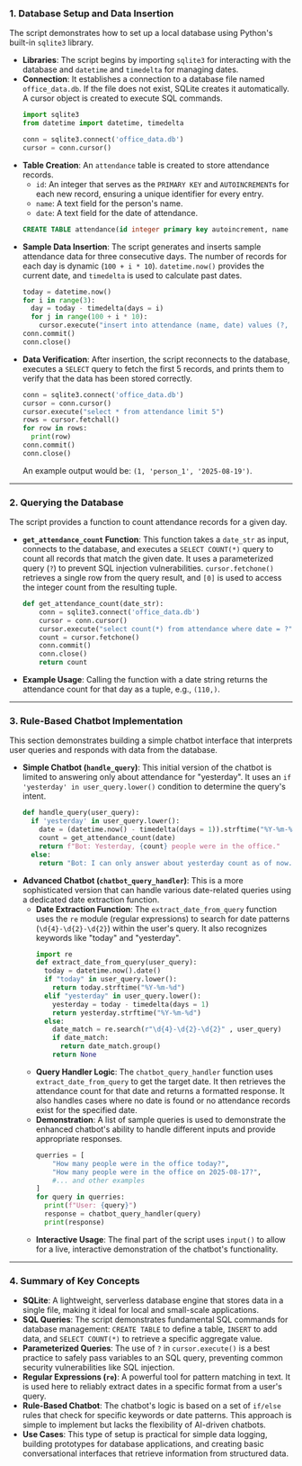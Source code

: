 ### 1\. Database Setup and Data Insertion

The script demonstrates how to set up a local database using Python's built-in `sqlite3` library.

  * **Libraries**: The script begins by importing `sqlite3` for interacting with the database and `datetime` and `timedelta` for managing dates.
  * **Connection**: It establishes a connection to a database file named `office_data.db`. If the file does not exist, SQLite creates it automatically. A cursor object is created to execute SQL commands.
    ```python
    import sqlite3
    from datetime import datetime, timedelta

    conn = sqlite3.connect('office_data.db')
    cursor = conn.cursor()
    ```
  * **Table Creation**: An `attendance` table is created to store attendance records.
      * `id`: An integer that serves as the `PRIMARY KEY` and `AUTOINCREMENT`s for each new record, ensuring a unique identifier for every entry.
      * `name`: A text field for the person's name.
      * `date`: A text field for the date of attendance.
    <!-- end list -->
    ```sql
    CREATE TABLE attendance(id integer primary key autoincrement, name text, date text)
    ```
  * **Sample Data Insertion**: The script generates and inserts sample attendance data for three consecutive days. The number of records for each day is dynamic (`100 + i * 10`). `datetime.now()` provides the current date, and `timedelta` is used to calculate past dates.
    ```python
    today = datetime.now()
    for i in range(3):
      day = today - timedelta(days = i)
      for j in range(100 + i * 10):
        cursor.execute("insert into attendance (name, date) values (?, ?)", (f"person_{j+1}" , day.strftime("%Y-%m-%d")))
    conn.commit()
    conn.close()
    ```
  * **Data Verification**: After insertion, the script reconnects to the database, executes a `SELECT` query to fetch the first 5 records, and prints them to verify that the data has been stored correctly.
    ```python
    conn = sqlite3.connect('office_data.db')
    cursor = conn.cursor()
    cursor.execute("select * from attendance limit 5")
    rows = cursor.fetchall()
    for row in rows:
      print(row)
    conn.commit()
    conn.close()
    ```
    An example output would be: `(1, 'person_1', '2025-08-19')`.

-----

### 2\. Querying the Database

The script provides a function to count attendance records for a given day.

  * **`get_attendance_count` Function**: This function takes a `date_str` as input, connects to the database, and executes a `SELECT COUNT(*)` query to count all records that match the given date. It uses a parameterized query (`?`) to prevent SQL injection vulnerabilities. `cursor.fetchone()` retrieves a single row from the query result, and `[0]` is used to access the integer count from the resulting tuple.
    ```python
    def get_attendance_count(date_str):
        conn = sqlite3.connect('office_data.db')
        cursor = conn.cursor()
        cursor.execute("select count(*) from attendance where date = ?", (date_str,))
        count = cursor.fetchone()
        conn.commit()
        conn.close()
        return count
    ```
  * **Example Usage**: Calling the function with a date string returns the attendance count for that day as a tuple, e.g., `(110,)`.

-----

### 3\. Rule-Based Chatbot Implementation

This section demonstrates building a simple chatbot interface that interprets user queries and responds with data from the database.

  * **Simple Chatbot (`handle_query`)**: This initial version of the chatbot is limited to answering only about attendance for "yesterday". It uses an `if 'yesterday' in user_query.lower()` condition to determine the query's intent.
    ```python
    def handle_query(user_query):
      if 'yesterday' in user_query.lower():
        date = (datetime.now() - timedelta(days = 1)).strftime("%Y-%m-%d")
        count = get_attendance_count(date)
        return f"Bot: Yesterday, {count} people were in the office."
      else:
        return "Bot: I can only answer about yesterday count as of now."
    ```
  * **Advanced Chatbot (`chatbot_query_handler`)**: This is a more sophisticated version that can handle various date-related queries using a dedicated date extraction function.
      * **Date Extraction Function**: The `extract_date_from_query` function uses the `re` module (regular expressions) to search for date patterns (`\d{4}-\d{2}-\d{2}`) within the user's query. It also recognizes keywords like "today" and "yesterday".
        ```python
        import re
        def extract_date_from_query(user_query):
          today = datetime.now().date()
          if "today" in user_query.lower():
            return today.strftime("%Y-%m-%d")
          elif "yesterday" in user_query.lower():
            yesterday = today - timedelta(days = 1)
            return yesterday.strftime("%Y-%m-%d")
          else:
            date_match = re.search(r"\d{4}-\d{2}-\d{2}" , user_query)
            if date_match:
              return date_match.group()
            return None
        ```
      * **Query Handler Logic**: The `chatbot_query_handler` function uses `extract_date_from_query` to get the target date. It then retrieves the attendance count for that date and returns a formatted response. It also handles cases where no date is found or no attendance records exist for the specified date.
      * **Demonstration**: A list of sample queries is used to demonstrate the enhanced chatbot's ability to handle different inputs and provide appropriate responses.
        ```python
        querries = [
            "How many people were in the office today?",
            "How many people were in the office on 2025-08-17?",
            #... and other examples
        ]
        for query in querries:
          print(f"User: {query}")
          response = chatbot_query_handler(query)
          print(response)
        ```
      * **Interactive Usage**: The final part of the script uses `input()` to allow for a live, interactive demonstration of the chatbot's functionality.

-----

### 4\. Summary of Key Concepts

  * **SQLite**: A lightweight, serverless database engine that stores data in a single file, making it ideal for local and small-scale applications.
  * **SQL Queries**: The script demonstrates fundamental SQL commands for database management: `CREATE TABLE` to define a table, `INSERT` to add data, and `SELECT COUNT(*)` to retrieve a specific aggregate value.
  * **Parameterized Queries**: The use of `?` in `cursor.execute()` is a best practice to safely pass variables to an SQL query, preventing common security vulnerabilities like SQL injection.
  * **Regular Expressions (`re`)**: A powerful tool for pattern matching in text. It is used here to reliably extract dates in a specific format from a user's query.
  * **Rule-Based Chatbot**: The chatbot's logic is based on a set of `if/else` rules that check for specific keywords or date patterns. This approach is simple to implement but lacks the flexibility of AI-driven chatbots.
  * **Use Cases**: This type of setup is practical for simple data logging, building prototypes for database applications, and creating basic conversational interfaces that retrieve information from structured data.
